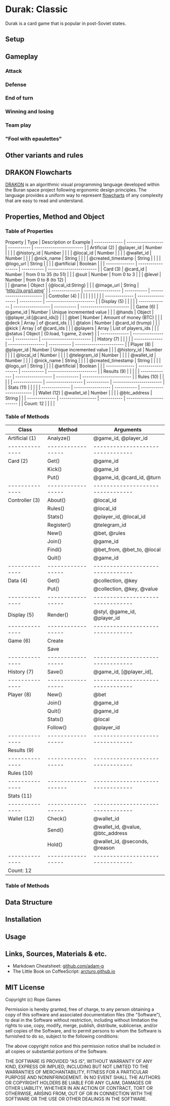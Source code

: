 Durak: Classic
==============

Durak is a card game that is popular in post-Soviet states.

Setup
-----

##	Gameplay
### Attack
### Defense
### End of turn
### Winning and losing
### Team play
### "Fool with epaulettes"
##	Other variants and rules

## DRAKON Flowcharts
[DRAKON](https://en.wikipedia.org/wiki/DRAKON) is an algorithmic
visual programming language developed within the Buran space project
following ergonomic design principles. The language provides a uniform
way to represent [flowcharts](https://en.wikipedia.org/wiki/Flowchart)
of any complexity that are easy to read and understand.


## Properties, Method and Object

### Table of Properties

Property | Type | Description or Example
| -------------- | ------------------ | ----------- | ------------------------ |
| Artificial (2) | @player_id         | Number      |                          |
|                | @history_id        | Number      |                          |
|                | @local_id          | Number      |                          |
|                | @wallet_id         | Number      |                          |
|                | @nick_name         | String      |                          |
|                | @created_timestamp | String      |                          |
|                | @logo_url          | String      |                          |
|                | @artificial        | Boolean     |                          |
| -------------- | ------------------ | ----------- | ------------------------ |
| Card       (3) | @card_id           | Number      | from 0 to 35 (to 51)     |
|                | @suit              | Number      | from 0 to 3              |
|                | @level             | Number      | from 0 to 8 (to 12)      |   
|                | @name              | Object      | {@local_id:String}       |
|                | @image_url         | String      | 'http://q.org/i.pmg'     |
| -------------- | ------------------ | ----------- | ------------------------ |
| Controller (4) |                    |             |                          |
|                |                    |             |                          |
| -------------- | ------------------ | ----------- | ------------------------ |
| Display    (5) |                    |             |                          |
| -------------- | ------------------ | ----------- | ------------------------ |
| Game       (6) | @game_id           | Number      | Unique incremented value |
|                | @hands             | Object      | {@player_id:[@card_ids]} |
|                | @bet               | Number      | Amount of money (BTC)    |
|                | @deck              | Array       | of @card_ids             |
|                | @talon             | Number      | @card_id (trump)         |
|                | @kick              | Array       | of @card_ids             |
|                | @players           | Array       | List of players_ids      |
|                | @status            | Object      | {0:load, 1:game, 2:over} |
| -------------- | ------------------ | ----------- | ------------------------ |
| History    (7) |                    |             |                          |
| -------------- | ------------------ | ----------- | ------------------------ |
| Player     (8) | @player_id         | Number      | Unique incremented value |
|                | @history_id        | Number      |                          |
|                | @local_id          | Number      |                          |
|                | @telegram_id       | Number      |                          |
|                | @wallet_id         | Number      |                          |
|                | @nick_name         | String      |                          |
|                | @created_timestamp | String      |                          |
|                | @logo_url          | String      |                          |
|                | @artificial        | Boolean     |                          |
| -------------- | ------------------ | ----------- | ------------------------ |
| Results    (9) |                    |             |                          |
| -------------- | ------------------ | ----------- | ------------------------ |
| Rules     (10) |                    |             |                          |
| -------------- | ------------------ | ----------- | ------------------------ |
| Stats     (11) |                    |             |                          |
| -------------- | ------------------ | ----------- | ------------------------ |
| Wallet    (12) | @wallet_id         | Number      |                          |
|                | @btc_address       | String      |                          |
| -------------- | ------------------ | ----------- | ------------------------ |
|    Count:  12  |                    |             |                          |

### Table of Methods

| Class          | Method            | Arguments                        |
| -------------- | ----------------- | -------------------------------- |
| Artificial (1) | Analyze()         | @game_id, @player_id             |
| -------------- | ----------------- | -------------------------------- |
| Card       (2) | Get()             | @game_id                         |
|                | Kick()            | @game_id                         |
|                | Put()             | @game_id, @card_id, @turn        |
| -------------- | ----------------- | -------------------------------- |
| Controller (3) | About()           | @local_id                        |
|                | Rules()           | @local_id                        |
|                | Stats()           | @player_id, @local_id            |
|                | Register()        | @telegram_id                     |
|                | New()             | @bet, @rules                     |
|                | Join()            | @game_id                         |
|                | Find()            | @bet_from, @bet_to, @local       |
|                | Quit()            | @game_id                         |
| -------------- | ----------------- | -------------------------------- |
| Data       (4) | Get()             | @collection, @key                |
|                | Put()             | @collection, @key, @value        |
| -------------- | ----------------- | -------------------------------- |
| Display    (5) | Render()          | @styl, @game_id, @player_id      |
| -------------- | ----------------- | -------------------------------- |
| Game       (6) | Create            |                                  |
|                | Save              |                                  |
| -------------- | ----------------- | -------------------------------- |
| History    (7) | Save()            | @game_id, [@player_id],          |
| -------------- | ----------------- | -------------------------------- |
| Player     (8) | New()             | @bet                             |
|                | Join()            | @game_id                         |
|                | Quit()            | @game_id                         |
|                | Stats()           | @local                           |
|                | Follow()          | @player_id                       |
| -------------- | ----------------- | -------------------------------- |
| Results    (9) |                   |                                  |
| -------------- | ----------------- | -------------------------------- |
| Rules     (10) |                   |                                  |
| -------------- | ------------------| -------------------------------- |
| Stats     (11) |                   |                                  |
| -------------- | ----------------- | -------------------------------- |
| Wallet    (12) | Check()           | @wallet_id                       |
|                | Send()            | @wallet_id, @value, @btc_address |
|                | Hold()            | @wallet_id, @seconds, @reason    |
| -------------- | ----------------- | -------------------------------- |
|     Count:  12 |                   |                                  |

### Table of Methods



## Data Structure

## Installation

## Usage

## Links, Sources, Materials & etc.
- Markdown Cheatsheet: [github.com/adam-p](https://github.com/adam-p/markdown-here/wiki/Markdown-Cheatsheet)
- The Little Book on CoffeeScript: [arcturo.github.io](https://arcturo.github.io/library/coffeescript/index.html)


## MIT License

Copyright (c) Rope Games

Permission is hereby granted, free of charge, to any person obtaining a copy
of this software and associated documentation files (the "Software"), to deal
in the Software without restriction, including without limitation the rights
to use, copy, modify, merge, publish, distribute, sublicense, and/or sell
copies of the Software, and to permit persons to whom the Software is
furnished to do so, subject to the following conditions:

The above copyright notice and this permission notice shall be included in all
copies or substantial portions of the Software.

THE SOFTWARE IS PROVIDED "AS IS", WITHOUT WARRANTY OF ANY KIND, EXPRESS OR
IMPLIED, INCLUDING BUT NOT LIMITED TO THE WARRANTIES OF MERCHANTABILITY,
FITNESS FOR A PARTICULAR PURPOSE AND NONINFRINGEMENT. IN NO EVENT SHALL THE
AUTHORS OR COPYRIGHT HOLDERS BE LIABLE FOR ANY CLAIM, DAMAGES OR OTHER
LIABILITY, WHETHER IN AN ACTION OF CONTRACT, TORT OR OTHERWISE, ARISING FROM,
OUT OF OR IN CONNECTION WITH THE SOFTWARE OR THE USE OR OTHER DEALINGS IN THE
SOFTWARE.
